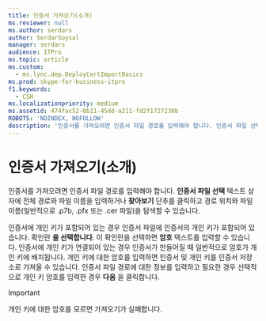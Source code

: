 ```yaml
---
title: 인증서 가져오기(소개)
ms.reviewer: null
ms.author: serdars
author: SerdarSoysal
manager: serdars
audience: ITPro
ms.topic: article
ms.custom:
  - ms.lync.dep.DeployCertImportBasics
ms.prod: skype-for-business-itpro
f1.keywords:
  - CSH
ms.localizationpriority: medium
ms.assetid: 474fac52-0b11-45dd-a211-fd2f1727238b
ROBOTS: 'NOINDEX, NOFOLLOW'
description: '인증서를 가져오려면 인증서 파일 경로를 입력해야 합니다. 인증서 파일 선택 텍스트 상자에 전체 경로와 파일 이름을 입력하거나 찾아보기 단추를 클릭하고 경로 위치와 파일 이름(일반적으로 .p7b, .pfx 또는 .cer 파일)을 탐색할 수 있습니다.'
---
```


# <a name="import-certificate-intro"></a>인증서 가져오기(소개)
 
인증서를 가져오려면 인증서 파일 경로를 입력해야 합니다. **인증서 파일 선택** 텍스트 상자에 전체 경로와 파일 이름을 입력하거나 **찾아보기** 단추를 클릭하고 경로 위치와 파일 이름(일반적으로 .p7b, .pfx 또는 .cer 파일)을 탐색할 수 있습니다.
  
인증서에 개인 키가 포함되어 있는 경우 인증서 파일에 인증서의 개인 키가 포함되어 있습니다. 확인란 **을 선택합니다**. 이 확인란을 선택하면 **암호** 텍스트를 입력할 수 있습니다. 인증서에 개인 키가 연결되어 있는 경우 인증서가 만들어질 때 일반적으로 암호가 개인 키에 배치됩니다. 개인 키에 대한 암호를 입력하면 인증서 및 개인 키를 인증서 저장소로 가져올 수 있습니다. 인증서 파일 경로에 대한 정보를 입력하고 필요한 경우 선택적으로 개인 키 암호를 입력한 경우 **다음** 을 클릭합니다.
  
> [!IMPORTANT]
> 개인 키에 대한 암호를 모르면 가져오기가 실패합니다. 
  

